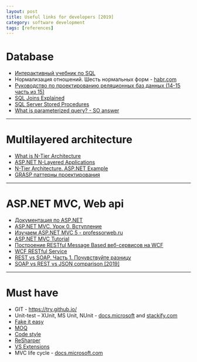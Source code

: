 ```yaml
---
layout: post
title: Useful links for developers [2019]
category: software development
tags: [references]
---
```


# Database
- [Интерактивный учебник по SQL](http://www.sql-tutorial.ru/)
- Нормализация отношений. Шесть нормальных форм - [habr.com](https://habr.com/ru/post/254773/)
- [Руководство по проектированию реляционных баз данных (14-15 часть из 15)](https://habr.com/ru/post/194714/)
- [SQL Joins Explained](http://www.sql-join.com/sql-join-types)
- [SQL Server Stored Procedures](http://www.sqlservertutorial.net/sql-server-stored-procedures/)
- [What is parameterized query? - SO answer](https://stackoverflow.com/questions/4712037/what-is-parameterized-query)

---

# Multilayered architecture
- [What is N-Tier Architecture](https://stackify.com/n-tier-architecture/)
- [ASP.NET N-Layered Applications](https://imar.spaanjaars.com/573/aspnet-n-layered-applications-introduction-part-1)
- [N-Tier Architecture. ASP.NET Example](https://dotnetdaily.net/featured/n-tier-architecture-asp-net)
- [GRASP паттерны проектирования](https://habr.com/ru/post/92570/)

---

# ASP.NET MVC, Web api
- [Документация по ASP.NET](https://docs.microsoft.com/ru-ru/aspnet/?view=aspnetcore-2.2#pivot=aspnet)
- [ASP.NET MVC. Урок 0. Вступление](https://habr.com/ru/post/175999/)
- [ Изучаем ASP.NET MVC 5 - professorweb.ru](https://professorweb.ru/my/ASP_NET/mvc/level1/)
- [ASP.NET MVC Tutorial](https://www.tutorialsteacher.com/mvc/asp.net-mvc-tutorials)
- [Построение RESTful Message Based веб-сервисов на WCF](https://habr.com/ru/post/218149/)
- [WCF RESTful Service](https://www.c-sharpcorner.com/article/wcf-restful-service/)
- [REST vs SOAP. Часть 1. Почувствуйте разницу](https://habr.com/ru/post/131343/)
- [SOAP vs REST vs JSON comparison [2019]](https://raygun.com/blog/soap-vs-rest-vs-json/)

---

# Must have 
- GIT - https://try.github.io/
- Unit-test – XUnit, MS Unit, NUnit - [docs.microsoft](https://docs.microsoft.com/en-us/visualstudio/test/walkthrough-creating-and-running-unit-tests-for-managed-code?view=vs-2019) and [stackify.com](https://stackify.com/unit-testing-basics-best-practices/)
- [Fake it easy](https://fakeiteasy.github.io/)
- [MOQ](https://habr.com/ru/post/150859/)
- [Code style](https://docs.microsoft.com/en-us/dotnet/csharp/programming-guide/inside-a-program/coding-conventions)
- [ReSharper](https://www.jetbrains.com/resharper/)
- [VS Extensions](https://marketplace.visualstudio.com/)
- MVC life cycle - [docs.microsoft.com](https://docs.microsoft.com/en-us/aspnet/mvc/overview/getting-started/lifecycle-of-an-aspnet-mvc-5-application)



